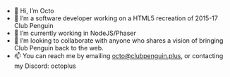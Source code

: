 - 👋 Hi, I’m Octo
- 👀 I’m a software developer working on a HTML5 recreation of 2015-17 Club Penguin
- 🌱 I’m currently working in NodeJS/Phaser 
- 💞️ I’m looking to collaborate with anyone who shares a vision of bringing Club Penguin back to the web.
- 📫 You can reach me by emailing octo@clubpenguin.plus, or contacting my Discord: octoplus
